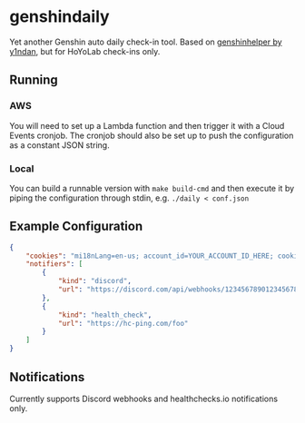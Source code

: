 # genshindaily

Yet another Genshin auto daily check-in tool.
Based on [genshinhelper by y1ndan](https://github.com/y1ndan/genshinhelper),
but for HoYoLab check-ins only.

## Running

### AWS

You will need to set up a Lambda function and then trigger it with a Cloud Events cronjob.
The cronjob should also be set up to push the configuration as a constant JSON string.

### Local

You can build a runnable version with `make build-cmd` and then execute it by piping the configuration through stdin, e.g. `./daily < conf.json`

## Example Configuration

```json
{
    "cookies": "mi18nLang=en-us; account_id=YOUR_ACCOUNT_ID_HERE; cookie_token=YOUR_TOKEN_HERE",
    "notifiers": [
        {
            "kind": "discord",
            "url": "https://discord.com/api/webhooks/123456789012345678/bar"
        },
        {
            "kind": "health_check",
            "url": "https://hc-ping.com/foo"
        }
    ]
}
```

## Notifications

Currently supports Discord webhooks and healthchecks.io notifications only.
